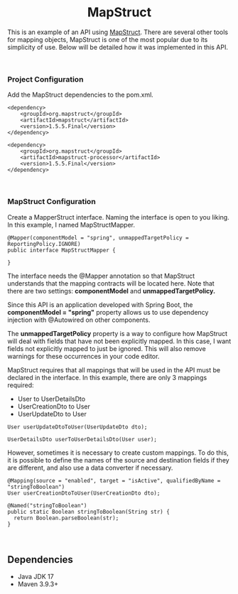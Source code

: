 <h1 align="center"><strong>MapStruct</strong></h1>

This is an example of an API using [MapStruct]("https://mapstruct.org/"). There are several other tools for mapping objects, MapStruct is one of the most popular due to its simplicity of use. Below will be detailed how it was implemented in this API.

&nbsp;

### **Project Configuration**

Add the MapStruct dependencies to the pom.xml.

```
<dependency>
	<groupId>org.mapstruct</groupId>
	<artifactId>mapstruct</artifactId>
	<version>1.5.5.Final</version>
</dependency>

<dependency>
	<groupId>org.mapstruct</groupId>
	<artifactId>mapstruct-processor</artifactId>
	<version>1.5.5.Final</version>
</dependency>
```

&nbsp;

### **MapStruct Configuration**

Create a MapperStruct interface. Naming the interface is open to you liking. In this example, I named MapStructMapper.

```
@Mapper(componentModel = "spring", unmappedTargetPolicy = ReportingPolicy.IGNORE)
public interface MapStructMapper {

}
```

The interface needs the @Mapper annotation so that MapStruct understands that the mapping contracts will be located here. Note that there are two settings: **componentModel** and **unmappedTargetPolicy.**

Since this API is an application developed with Spring Boot, the **componentModel = "spring"** property allows us to use dependency injection with @Autowired on other components.

The **unmappedTargetPolicy** property is a way to configure how MapStruct will deal with fields that have not been explicitly mapped. In this case, I want fields not explicitly mapped to just be ignored. This will also remove warnings for these occurrences in your code editor.

MapStruct requires that all mappings that will be used in the API must be declared in the interface. In this example, there are only 3 mappings required:

- User to UserDetailsDto
- UserCreationDto to User
- UserUpdateDto to User

```
User userUpdateDtoToUser(UserUpdateDto dto);

UserDetailsDto userToUserDetailsDto(User user);
```

However, sometimes it is necessary to create custom mappings. To do this, it is possible to define the names of the source and destination fields if they are different, and also use a data converter if necessary.

```
@Mapping(source = "enabled", target = "isActive", qualifiedByName = "stringToBoolean")
User userCreationDtoToUser(UserCreationDto dto);

@Named("stringToBoolean")
public static Boolean stringToBoolean(String str) {
  return Boolean.parseBoolean(str);
}
```

&nbsp;

## **Dependencies**

- Java JDK 17
- Maven 3.9.3+